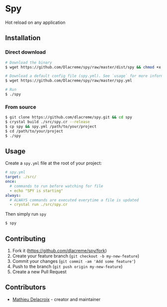 # Spy

Hot reload on any application

## Installation

### Direct download
```sh
# Download the binary
$ wget https://github.com/Dlacreme/spy/raw/master/dist/spy && chmod +x spy 

# Download a default config file (spy.yml). See `usage` for more information
$ wget https://github.com/Dlacreme/spy/raw/master/spy.yml 

# Run
$ ./spy
```

### From source
```sh
$ git clone https://github.com/dlacreme/spy.git && cd spy
$ crystal build ./src/spy.cr --release
$ cp spy && spy.yml /path/to/your/project
$ cd /path/to/your/project
$ ./spy
```

## Usage

Create a `spy.yml` file at the root of your project:

```yml
# spy.yml
target: ./src/
once:
  # commands to run before watching for file
  - echo "SPY is starting"
always:
  # ALWAYS commands are executed everytime a file is updated
  - crystal run ./src/spy.cr
```
Then simply run `spy`
```sh
$ spy
```

## Contributing

1. Fork it (<https://github.com/dlacreme/spy/fork>)
2. Create your feature branch (`git checkout -b my-new-feature`)
3. Commit your changes (`git commit -am 'Add some feature'`)
4. Push to the branch (`git push origin my-new-feature`)
5. Create a new Pull Request

## Contributors

- [Mathieu Delacroix](https://github.com/dlacreme) - creator and maintainer
